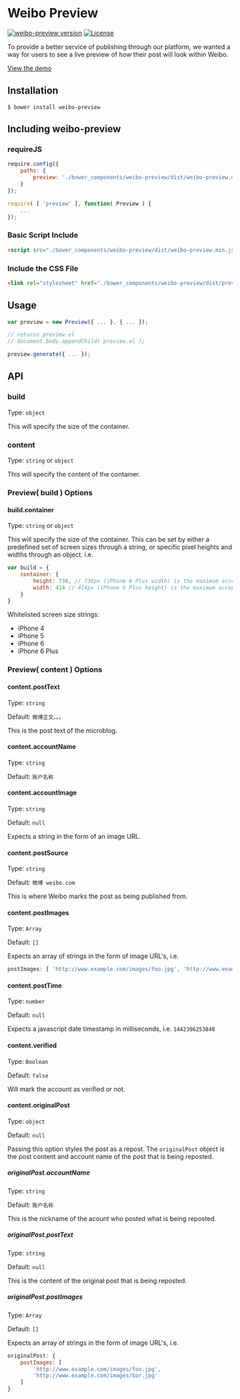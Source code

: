 # Weibo Preview
[![weibo-preview version](https://img.shields.io/badge/weibo--preview-v1.0.23-brightgreen.svg)](https://github.com/mailmangroup/weibo-preview/) [![License](http://img.shields.io/badge/License-MIT-blue.svg)](http://opensource.org/licenses/MIT)

To provide a better service of publishing through our platform, we wanted a way for users to see a live preview of how their post will look within Weibo.

[View the demo](https://github.com/mailmangroup/weibo-preview)

## Installation
```
$ bower install weibo-preview
```

## Including weibo-preview

### requireJS
```javascript
require.config({
    paths: {
        preview: './bower_components/weibo-preview/dist/weibo-preview.min'
    }
});

require( [ 'preview' ], function( Preview ) {
    ...
});
```
### Basic Script Include
```html
<script src="./bower_components/weibo-preview/dist/weibo-preview.min.js"></script>
```

### Include the CSS File
```html
<link rel="stylesheet" href="./bower_components/weibo-preview/dist/preview.css">
```

## Usage

```javascript
var preview = new Preview({ ... }, { ... });

// returns preview.el
// document.body.appendChild( preview.el );

preview.generate({ ... });
```

## API

### build

Type: `object`

This will specify the size of the container.

### content

Type: `string` or `object`

This will specify the content of the container.

### Preview( build ) Options

#### build.container

Type: `string` or `object`

This will specify the size of the container. This can be set by either a predefined set of screen sizes through a string, or specific pixel heights and widths through an object. i.e.

```javascript
var build = {
    container: {
        height: 736, // 736px (iPhone 6 Plus width) is the maximum accepted height
        width: 414 // 414px (iPhone 6 Plus height) is the maximum accepted width
    }
}
```

Whitelisted screen size strings:
- iPhone 4
- iPhone 5
- iPhone 6
- iPhone 6 Plus

### Preview( content ) Options
#### content.postText
Type: `string`

Default: `微博正文。。。`

This is the post text of the microblog.

#### content.accountName

Type: `string`

Default: `账户名称`

#### content.accountImage

Type: `string`

Default: `null`

Expects a string in the form of an image URL.

#### content.postSource

Type: `string`

Default: `微博 weibo.com`

This is where Weibo marks the post as being published from.

#### content.postImages

Type: `Array`

Default: `[]`

Expects an array of strings in the form of image URL's, i.e.
```javascript
postImages: [ 'http://www.example.com/images/foo.jpg', 'http://www.example.com/images/bar.jpg' ]
```

#### content.postTime

Type: `number`

Default: `null`

Expects a javascript date timestamp in milliseconds, i.e. `1442396253840`

#### content.verified

Type: `Boolean`

Default: `false`

Will mark the account as verified or not.

#### content.originalPost

Type: `object`

Default: `null`

Passing this option styles the post as a repost. The `originalPost` object is the post content and account name of the post that is being reposted.

##### originalPost.accountName

Type: `string`

Default: `账户名称`

This is the nickname of the acount who posted what is being reposted.

##### originalPost.postText

Type: `string`

Default: `null`

This is the content of the original post that is being reposted.

##### originalPost.postImages

Type: `Array`

Default: `[]`

Expects an array of strings in the form of image URL's, i.e.
```javascript
originalPost: {
	postImages: [
		'http://www.example.com/images/foo.jpg',
		'http://www.example.com/images/bar.jpg'
	]
}
```
